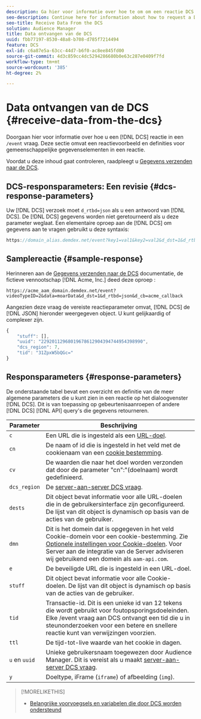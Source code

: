 ```yaml
---
description: Ga hier voor informatie over hoe te om om een reactie DCS in een /event vraag te verzoeken. Deze sectie omvat een reactievoorbeeld en definities voor gemeenschappelijke gegevenselementen in een reactie.
seo-description: Continue here for information about how to request a DCS response in a /event call. This section includes a response example and definitions for common data elements in a response.
seo-title: Receive Data From the DCS
solution: Audience Manager
title: Data ontvangen van de DCS
uuid: fbb77197-8530-48a8-b708-d785f7214494
feature: DCS
exl-id: c6a87e5a-63cc-44d7-b6f0-ac8ee845fd00
source-git-commit: 4d3c859cc4dc5294286680b0e63c287e0409f7fd
workflow-type: tm+mt
source-wordcount: '385'
ht-degree: 2%

---
```


# Data ontvangen van de DCS {#receive-data-from-the-dcs}

Doorgaan hier voor informatie over hoe u een [!DNL DCS] reactie in een `/event` vraag. Deze sectie omvat een reactievoorbeeld en definities voor gemeenschappelijke gegevenselementen in een reactie.

Voordat u deze inhoud gaat controleren, raadpleegt u [Gegevens verzenden naar de DCS](../../../api/dcs-intro/dcs-event-calls/dcs-url-send.md).

## DCS-responsparameters: Een revisie {#dcs-response-parameters}

Uw [!DNL DCS] verzoek moet `d_rtbd=json` als u een antwoord van [!DNL DCS]. De [!DNL DCS] gegevens worden niet geretourneerd als u deze parameter weglaat. Een elementaire oproep aan de [!DNL DCS] om gegevens aan te vragen gebruikt u deze syntaxis:

```js
https://domain_alias.demdex.net/event?key1=val1&key2=val2&d_dst=1&d_rtbd=json&d_cb=callback
```

## Samplereactie {#sample-response}

Herinneren aan de [Gegevens verzenden naar de DCS](../../../api/dcs-intro/dcs-event-calls/dcs-url-send.md) documentatie, de fictieve vennootschap [!DNL Acme, Inc.] deed deze oproep :

`https://acme_aam_domain.demdex.net/event?videoTypeID=2&data=moarData&d_dst=1&d_rtbd=json&d_cb=acme_callback`

Aangezien deze vraag de vereiste reactieparameter omvat, [!DNL DCS] de [!DNL JSON] hieronder weergegeven object. U kunt gelijkaardig of complexer zijn.

```js
{
    "stuff": [],
    "uuid": "22920112968019678612904394744954398990",
    "dcs_region": 7,
    "tid": "31ZpxW5bQGc="
}
```

## Responsparameters {#response-parameters}

De onderstaande tabel bevat een overzicht en definitie van de meer algemene parameters die u kunt zien in een reactie op het dialoogvenster [!DNL DCS]. Dit is van toepassing op gebeurtenisaanroepen of andere [!DNL DCS] [!DNL API] query&#39;s die gegevens retourneren.

| Parameter | Beschrijving |
|--- |--- |
| `c` | Een URL die is ingesteld als een [URL-doel](../../../features/destinations/create-url-destination.md). |
| `cn` | De naam of id die is ingesteld in het veld met de cookienaam van een [cookie bestemming](../../../features/destinations/create-cookie-destination.md). |
| `cv` | De waarden die naar het doel worden verzonden dat door de parameter &quot;cn&quot;:&quot;(doelnaam) wordt gedefinieerd. |
| `dcs_region` | De [server-aan-server DCS vraag](../../../api/dcs-intro/dcs-api-reference/dcs-regions.md). |
| `dests` | Dit object bevat informatie voor alle URL-doelen die in de gebruikersinterface zijn geconfigureerd. De lijst van dit object is dynamisch op basis van de acties van de gebruiker. |
| `dmn` | Dit is het domein dat is opgegeven in het veld Cookie-domein voor een cookie-bestemming. Zie [Optionele instellingen voor Cookie-doelen](../../../features/destinations/cookie-destination-options.md).  Voor Server aan de integratie van de Server adviseren wij gebruikend een domein als `aam-api.com`. |
| `e` | De beveiligde URL die is ingesteld in een URL-doel. |
| `stuff` | Dit object bevat informatie voor alle Cookie-doelen. De lijst van dit object is dynamisch op basis van de acties van de gebruiker. |
| `tid` | Transactie-id. Dit is een unieke id van 12 tekens die wordt gebruikt voor foutopsporingsdoeleinden. Elke /event vraag aan DCS ontvangt een tid die u in steunonderzoeken voor een betere en snellere reactie kunt van verwijzingen voorzien. |
| `ttl` | De tijd-tot-live waarde van het cookie in dagen. |
| `u` en `uuid` | Unieke gebruikersnaam toegewezen door Audience Manager. Dit is vereist als u maakt [server-aan-server DCS vraag](../../../api/dcs-intro/dcs-s2s/dcs-s2s-calls.md). |
| `y` | Doeltype, iFrame (`iframe`) of afbeelding (`img`). |

>[!MORELIKETHIS]
>
>* [Belangrijke voorvoegsels en variabelen die door DCS worden ondersteund](../../../api/dcs-intro/dcs-api-reference/dcs-keys.md)

